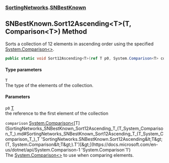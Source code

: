 ### [SortingNetworks](SortingNetworks.md 'SortingNetworks').[SNBestKnown](SortingNetworks_SNBestKnown.md 'SortingNetworks.SNBestKnown')
## SNBestKnown.Sort12Ascending&lt;T&gt;(T, Comparison&lt;T&gt;) Method
Sorts a collection of 12 elements in ascending order using the specified [System.Comparison&lt;&gt;](https://docs.microsoft.com/en-us/dotnet/api/System.Comparison-1 'System.Comparison`1').  
```csharp
public static void Sort12Ascending<T>(ref T p0, System.Comparison<T> comparison);
```
#### Type parameters
<a name='SortingNetworks_SNBestKnown_Sort12Ascending_T_(T_System_Comparison_T_)_T'></a>
`T`  
The type of the elements of the collection.
  
#### Parameters
<a name='SortingNetworks_SNBestKnown_Sort12Ascending_T_(T_System_Comparison_T_)_p0'></a>
`p0` [T](SortingNetworks_SNBestKnown_Sort12Ascending_T_(T_System_Comparison_T_).md#SortingNetworks_SNBestKnown_Sort12Ascending_T_(T_System_Comparison_T_)_T 'SortingNetworks.SNBestKnown.Sort12Ascending&lt;T&gt;(T, System.Comparison&lt;T&gt;).T')  
the reference to the first element of the collection
  
<a name='SortingNetworks_SNBestKnown_Sort12Ascending_T_(T_System_Comparison_T_)_comparison'></a>
`comparison` [System.Comparison&lt;](https://docs.microsoft.com/en-us/dotnet/api/System.Comparison-1 'System.Comparison`1')[T](SortingNetworks_SNBestKnown_Sort12Ascending_T_(T_System_Comparison_T_).md#SortingNetworks_SNBestKnown_Sort12Ascending_T_(T_System_Comparison_T_)_T 'SortingNetworks.SNBestKnown.Sort12Ascending&lt;T&gt;(T, System.Comparison&lt;T&gt;).T')[&gt;](https://docs.microsoft.com/en-us/dotnet/api/System.Comparison-1 'System.Comparison`1')  
The [System.Comparison&lt;&gt;](https://docs.microsoft.com/en-us/dotnet/api/System.Comparison-1 'System.Comparison`1') to use when comparing elements.
  
